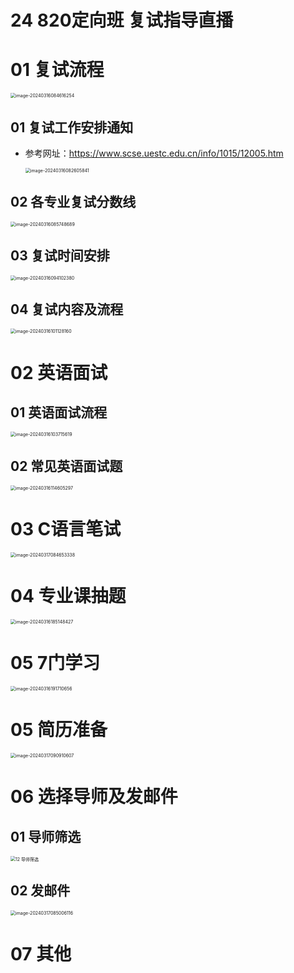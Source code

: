 # 24 820定向班 复试指导直播



# 01 复试流程

<img src="https://cvp.oss-cn-shanghai.aliyuncs.com/picgo/202403160846341.png" alt="image-20240316084616254" style="zoom:50%;" />

## 01 复试工作安排通知

* 参考网址：https://www.scse.uestc.edu.cn/info/1015/12005.htm

  <img src="https://cvp.oss-cn-shanghai.aliyuncs.com/picgo/202403160826023.png" alt="image-20240316082605841" style="zoom:50%;" />



## 02 各专业复试分数线

<img src="https://cvp.oss-cn-shanghai.aliyuncs.com/picgo/202403160857761.png" alt="image-20240316085748689" style="zoom:50%;" />



## 03 复试时间安排

<img src="https://cvp.oss-cn-shanghai.aliyuncs.com/picgo/202403160941641.png" alt="image-20240316094102380" style="zoom:50%;" />



## 04 复试内容及流程

<img src="https://cvp.oss-cn-shanghai.aliyuncs.com/picgo/202403161011334.png" alt="image-20240316101128160" style="zoom:50%;" />



# 02 英语面试



## 01 英语面试流程

<img src="https://cvp.oss-cn-shanghai.aliyuncs.com/picgo/202403161037734.png" alt="image-20240316103715619" style="zoom:50%;" />



## 02 常见英语面试题

<img src="https://cvp.oss-cn-shanghai.aliyuncs.com/picgo/202403161146486.png" alt="image-20240316114605297" style="zoom:50%;" />

# 03 C语言笔试

<img src="https://cvp.oss-cn-shanghai.aliyuncs.com/picgo/202403170846465.png" alt="image-20240317084653338" style="zoom:50%;" />



# 04 专业课抽题

<img src="https://cvp.oss-cn-shanghai.aliyuncs.com/picgo/202403161851557.png" alt="image-20240316185148427" style="zoom:50%;" />



# 05 7门学习

<img src="https://cvp.oss-cn-shanghai.aliyuncs.com/picgo/202403161917778.png" alt="image-20240316191710656" style="zoom:50%;" />

# 05 简历准备

<img src="https://cvp.oss-cn-shanghai.aliyuncs.com/picgo/202403170909797.png" alt="image-20240317090910607" style="zoom:50%;" />



# 06 选择导师及发邮件



## 01 导师筛选

<img src="https://cvp.oss-cn-shanghai.aliyuncs.com/picgo/202403170843522.png" alt="12 导师筛选" style="zoom:50%;" />



## 02 发邮件

<img src="https://cvp.oss-cn-shanghai.aliyuncs.com/picgo/202403170850298.png" alt="image-20240317085006116" style="zoom:50%;" />



# 07 其他

